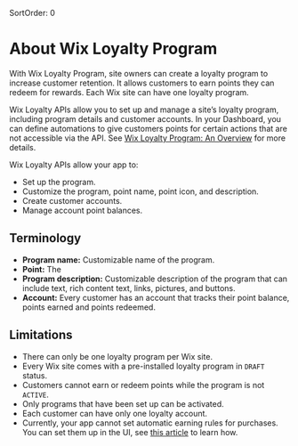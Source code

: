 SortOrder: 0
# About Wix Loyalty Program

With Wix Loyalty Program, site owners can create a loyalty program to increase customer retention. It allows customers to earn points they can redeem for rewards. Each Wix site can have one loyalty program.

Wix Loyalty APIs allow you to set up and manage a site’s loyalty program, including program details and customer accounts. In your Dashboard, you can define automations to give customers points for certain actions that are not accessible via the API. See [Wix Loyalty Program: An Overview](https://support.wix.com/en/article/wix-loyalty-program-an-overview) for more details.

Wix Loyalty APIs allow your app to:

* Set up the program.
* Customize the program, point name, point icon, and description.
* Create customer accounts.
* Manage account point balances.

## Terminology

* **Program name:** Customizable name of the program.
* **Point:** The 
* **Program description:** Customizable description of the program that can include text, rich content text, links, pictures, and buttons.
* **Account:** Every customer has an account that tracks their point balance, points earned and points redeemed. 

## Limitations

* There can only be one loyalty program per Wix site.
* Every Wix site comes with a pre-installed loyalty program in `DRAFT` status.
* Customers cannot earn or redeem points while the program is not `ACTIVE`.
* Only programs that have been set up can be activated.
* Each customer can have only one loyalty account.
* Currently, your app cannot set automatic earning rules for purchases. You can set them up in the UI, see [this article](https://support.wix.com/en/article/wix-loyalty-program-an-overview) to learn how.